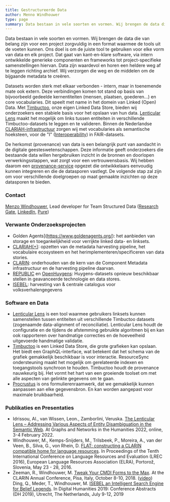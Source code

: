```yaml
---
title: Gestructureerde Data
author: Menno Windhouwer
type: page
summary: Data bestaan in vele soorten en vormen. Wij brengen de data die van belang zijn voor een project zorgvuldig in een format waarmee de tools uit de voeten kunnen.
---
```

Data bestaan in vele soorten en vormen. Wij brengen de data die van belang zijn voor een project zorgvuldig in een format waarmee de tools uit de voeten kunnen. Ons doel is om de juiste tool te gebruiken voor elke vorm van data en elk project. Dat gaat van kant-en-klare software, via intern ontwikkelde generieke componenten en frameworks tot project-specifieke samenstellingen hiervan. Data zijn waardevol en horen een heldere weg af te leggen richting archief. Wij verzorgen die weg en de middelen om de bijgaande metadata te creëren.

Datasets worden sterk met elkaar verbonden - intern, maar in toenemende mate ook extern. Deze verbindingen komen tot stand op basis van bijvoorbeeld gedeelde kernentiteiten (mensen, plaatsen, goederen...) en core vocabularies. Dit speelt met name in het domein van Linked (Open) Data. Met [Timbuctoo](https://github.com/HuygensING/timbuctoo), onze eigen Linked Data Store, bieden wij onderzoekers een stabiele basis voor het opslaan van hun data. [Lenticular Lens](https://lenticularlens.org/) maakt het mogelijk om links tussen entiteiten in verschillende Timbuctoo-datasets te leggen en te valideren. Binnen de Nederlandse [CLARIAH-infrastructuur](https://clariah.nl) zorgen wij met vocabularies als semantische hoeksteen, voor de "I" ([Interoperability](https://www.go-fair.org/fair-principles/i1-metadata-use-formal-accessible-shared-broadly-applicable-language-knowledge-representation/)) in FAIR-datasets.

De herkomst (provenance) van data is een belangrijk punt van aandacht in de digitale geesteswetenschappen. Deze informatie geeft onderzoekers die bestaande data willen hergebruiken inzicht in de bronnen en doorlopen verwerkingsstappen, wat zorgt voor een vertrouwensbasis. Wij hebben daarom een [provenance-service](https://github.com/knaw-huc/provenance) opgezet die ontwikkelaars eenvoudig kunnen integreren en die de datasporen vastlegt. De volgende stap zal zijn om voor verschillende doelgroepen op maat gemaakte inzichten op deze datasporen te bieden.

### Contact

[Menzo Windhouwer](mailto:menzo.windhouwer@di.huc.knaw.nl), Lead developer for Team Structured Data ([Research Gate](https://www.researchgate.net/profile/Menzo-Windhouwer), [LinkedIn](https://www.linkedin.com/in/mwindhouwer/?originalSubdomain=nl), [Pure](https://pure.knaw.nl/portal/nl/persons/menzo-windhouwer))

### Verwante Onderzoeksprojecten

* Golden Agents](https://www.goldenagents.org/): het aanbieden van storage en toegankelijkheid voor verrijkte linked data- en linksets.
* [CLARIAH(+)](https://www.clariah.nl/): opzetten van de metadata harvesting pipeline, het vocabulaire ecosysteem en het herimplementeren/specificeren van data stories.
* [CLARIN](https://www.clarin.eu/): onderhouden van de kern van de Component Metadata infrastructuur en de harvesting pipeline daarvan.
* [REPUBLIC](https://republic.huygens.knaw.nl/) en [OpenHuygens](https://www.huygens.knaw.nl/fonds-knaw-instituten-geeft-openhuygens-nl-vliegende-start/): Huygens-datasets opnieuw beschikbaar stellen in geavanceerde technologie en data stores.
* [ISEBEL](http://search.isebel.eu/): harvesting van & centrale catalogus voor volksverhalengegevens

### Software en Data

* [Lenticular Lens](https://lenticularlens.org/) is een tool waarmee gebruikers linksets kunnen samenstellen tussen entiteiten uit verschillende Timbuctoo datasets (zogenaamde data-alignment of reconciliatie). Lenticular Lens houdt de configuratie en de tijdens de afstemming gebruikte algoritmen bij en kan ook rapporteren over handmatige correcties en de hoeveelheid uitgevoerde handmatige validatie.
* [Timbuctoo](https://github.com/HuygensING/timbuctoo) is een Linked Data Store, die grote grafieken kan opslaan. Het biedt een GraphQL-interface, wat betekent dat het schema van de grafiek gemakkelijk beschikbaar is voor interactie. ResourceSync ondersteuning maakt het mogelijk om gerelateerde indexen en toegangstools synchroon te houden. Timbuctoo houdt de provenance nauwkeurig bij. Het vormt het hart van een groeiende toolset om met alle aspecten van gelinkte gegevens om te gaan.
* [Procrustus](https://github.com/knaw-huc/clariah-cmdi-forms) is ons formulierenraamwerk, dat we gemakkelijk kunnen aanpassen aan elke gegevensbron. En kan worden aangepast voor maximale bruikbaarheid.

### Publikaties en Presentaties

* Idrissou, Al., van Wissen, Leon., Zamborlini, Veruska. [The Lenticular Lens – Addressing Various Aspects of Entity Disambiguation in the Semantic Web](https://graphentechnologien.hypotheses.org/files/2022/01/The_Lenticular_Lens_large_Addressing_Various_Aspects_of_etc-Idrissou_Wissen_Zamborlini.pdf). At Graphs and Networks in the Humanities 2022, online, 3-4 February 2022.
* Windhouwer, M., Kemps-Snijders, M., Trilsbeek, P., Moreira, A., van der Veen, B., Silva, G., von Rhein, D. [FLAT: constructing a CLARIN compatible home for language resources](http://www.lrec-conf.org/proceedings/lrec2016/summaries/476.html). In Proceedings of the Tenth International Conference on Language Resources and Evaluation (LREC 2016), European Language Resources Association (ELRA), Portorož, Slovenia, May 23 - 28, 2016.
* Zeeman, R., Windhouwer, M. [Tweak Your CMDI Forms to the Max](https://office.clarin.eu/v/CE-2018-1292-CLARIN2018_ConferenceProceedings.pdf#page=102). At the CLARIN Annual Conference, Pisa, Italy, October 8-10, 2018. ([video](http://videolectures.net/clarinannualconference2018_zeeman_tweak/)) 			
Ding, Q., Meder, T., Windhouwer, M. [ISEBEL an Intelligent Search Engine for Belief Legends](https://dev.clariah.nl/files/dh2019/boa/0439.html). In Digital Humanities 2019: Conference Abstracts (DH 2019), Utrecht, The Netherlands, July 9-12, 2019
